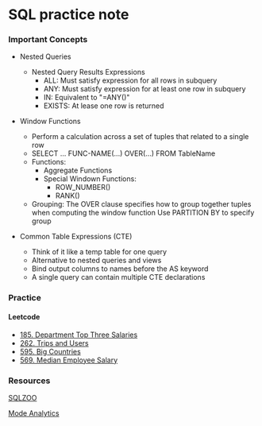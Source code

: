 # SQL practice note

### Important Concepts
- Nested Queries
  - Nested Query Results Expressions
    - ALL: Must satisfy expression for all rows in subquery
    - ANY: Must satisfy expression for at least one row in subquery
    - IN: Equivalent to "=ANY()"
    - EXISTS: At lease one row is returned
  
- Window Functions
  - Perform a calculation across a set of tuples that related to a single row
  - SELECT ... FUNC-NAME(...) OVER(...) FROM TableName
  - Functions:
    - Aggregate Functions
    - Special Windown Functions:
      - ROW_NUMBER()
      - RANK()
  - Grouping: The OVER clause specifies how to group together tuples when computing the window function
              Use PARTITION BY to specify group
  
  
  
- Common Table Expressions (CTE)
  - Think of it like a temp table for one query
  - Alternative to nested queries and views
  - Bind output columns to names before the AS keyword
  - A single query can contain multiple CTE declarations

### Practice
#### Leetcode
- [185. Department Top Three Salaries](https://github.com/dtsai7/SQL_practice_note/blob/master/Leetcode185.Department_Top_Three_Salaries.sql)
- [262. Trips and Users](https://github.com/dtsai7/SQL_practice_note/blob/master/Leetcode262.Trips_and_Users.sql)
- [595. Big Countries](https://github.com/dtsai7/SQL_practice_note/blob/master/Leetcode595.Big_Countries.sql)
- [569. Median Employee Salary]()

### Resources
[SQLZOO](https://sqlzoo.net/)

[Mode Analytics](https://mode.com/sql-tutorial/introduction-to-sql/)




